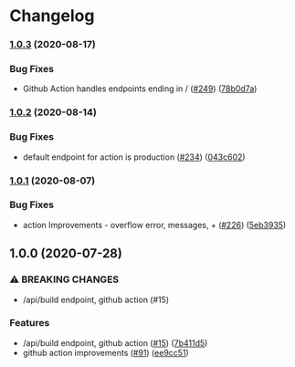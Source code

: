 # Changelog

### [1.0.3](https://www.github.com/GoogleCloudPlatform/flaky-service/compare/v1.0.2...v1.0.3) (2020-08-17)


### Bug Fixes

* Github Action handles endpoints ending in / ([#249](https://www.github.com/GoogleCloudPlatform/flaky-service/issues/249)) ([78b0d7a](https://www.github.com/GoogleCloudPlatform/flaky-service/commit/78b0d7af16e002c9f14e2f0a8a84d00f1b7a696c))

### [1.0.2](https://www.github.com/GoogleCloudPlatform/flaky-service/compare/v1.0.1...v1.0.2) (2020-08-14)


### Bug Fixes

* default endpoint for action is production ([#234](https://www.github.com/GoogleCloudPlatform/flaky-service/issues/234)) ([043c602](https://www.github.com/GoogleCloudPlatform/flaky-service/commit/043c60247fe53c995dcbbc7bddbd746d089d8b0f))

### [1.0.1](https://www.github.com/GoogleCloudPlatform/flaky-service/compare/v1.0.0...v1.0.1) (2020-08-07)


### Bug Fixes

* action Improvements - overflow error, messages, + ([#226](https://www.github.com/GoogleCloudPlatform/flaky-service/issues/226)) ([5eb3935](https://www.github.com/GoogleCloudPlatform/flaky-service/commit/5eb393552f3bf4f67682da0de8cf69040517ead8))

## 1.0.0 (2020-07-28)


### ⚠ BREAKING CHANGES

* /api/build endpoint, github action (#15)

### Features

* /api/build endpoint, github action ([#15](https://www.github.com/GoogleCloudPlatform/flaky-service/issues/15)) ([7b411d5](https://www.github.com/GoogleCloudPlatform/flaky-service/commit/7b411d5255c2fc30c18517f46c870a09bc50e87b))
* github action improvements ([#91](https://www.github.com/GoogleCloudPlatform/flaky-service/issues/91)) ([ee9cc51](https://www.github.com/GoogleCloudPlatform/flaky-service/commit/ee9cc51f3b42fc8e9e43bee8a2cf86d8bc82c03e))
